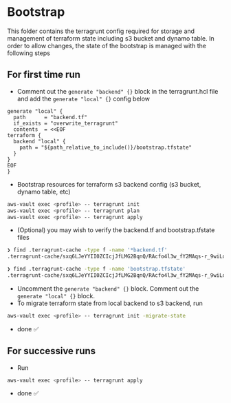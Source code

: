 # Bootstrap

This folder contains the terragrunt config required for storage and management of terraform state including s3 bucket
and dynamo table.  In order to allow changes, the state of the bootstrap is managed with the following steps

## For first time run

- Comment out the `generate "backend" {}` block in the terragrunt.hcl file and add the `generate "local" {}` config
  below

```hcl
generate "local" {
  path      = "backend.tf"
  if_exists = "overwrite_terragrunt"
  contents  = <<EOF
terraform {
  backend "local" {
    path = "${path_relative_to_include()}/bootstrap.tfstate"
  }
}
EOF
}
```

- Bootstrap resources for terraform s3 backend config (s3 bucket, dynamo table, etc)

```bash
aws-vault exec <profile> -- terragrunt init
aws-vault exec <profile> -- terragrunt plan
aws-vault exec <profile> -- terragrunt apply
```

- (Optional) you may wish to verify the backend.tf and bootstrap.tfstate files

```bash
❯ find .terragrunt-cache -type f -name '*backend.tf'
.terragrunt-cache/sxq6LJeYYII0ZCIcjJfLMG2BqnQ/RAcfo4l3w_fY2MAqs-r_9wiLoEo/bootstrap/backend.tf

❯ find .terragrunt-cache -type f -name 'bootstrap.tfstate'
.terragrunt-cache/sxq6LJeYYII0ZCIcjJfLMG2BqnQ/RAcfo4l3w_fY2MAqs-r_9wiLoEo/bootstrap/bootstrap.tfstate
```

- Uncomment the `generate "backend" {}` block. Comment out the `generate "local" {}` block.
- To migrate terraform state from local backend to s3 backend, run

```bash
aws-vault exec <profile> -- terragrunt init -migrate-state
```

- done ✅

## For successive runs

- Run

```bash
aws-vault exec <profile> -- terragrunt apply
```

- done ✅

